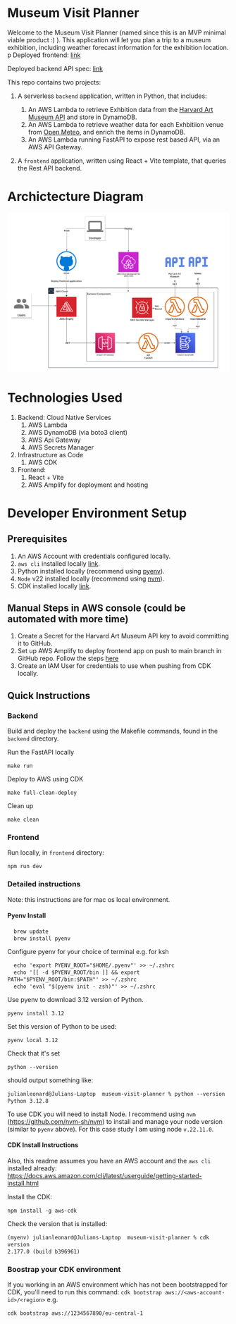 # Museum Visit Planner

Welcome to the Museum Visit Planner (named since this is an MVP minimal viable product :) ).   This application will let you plan a trip to a museum exhibition, including weather forecast information for the exhibition location.
 p
Deployed frontend: [link](https://main.d1e551jiip3ocv.amplifyapp.com/)

Deployed backend API spec: [link](https://3ad08czph0.execute-api.eu-central-1.amazonaws.com/prod/)

This repo contains two projects:

1. A serverless `backend` application, written in Python, that includes:
      1. An AWS Lambda to retrieve Exhbition data from the [Harvard Art Museum API](https://api.harvardartmuseums.org/") and store in DynamoDB.
      2. An AWS Lambda to retrieve weather data for each Exhbitiion venue from [Open Meteo](https://open-meteo.com/), and enrich the items in DynamoDB.
      3. An AWS Lambda running FastAPI to expose rest based API, via an AWS API Gateway.

2. A `frontend` application, written using React + Vite template, that queries the Rest API backend.

# Archictecture Diagram
![Architecture Diagram](/MVP.png)


# Technologies Used

1. Backend: Cloud Native Services
    1. AWS Lambda
    2. AWS DynamoDB (via boto3 client)
    3. AWS Api Gateway
    4. AWS Secrets Manager
2. Infrastructure as Code
    1. AWS CDK
3. Frontend:
    1. React + Vite
    2. AWS Amplify for deployment and hosting

# Developer Environment Setup

## Prerequisites
1. An AWS Account with credentials configured locally.
2. `aws cli` installed locally [link](https://docs.aws.amazon.com/cli/latest/userguide/getting-started-install.html).
3. Python installed locally (recommend using [pyenv](https://github.com/pyenv/)).
3. `Node` v22 installed locally (recommend using [nvm](https://github.com/nvm-sh/nvm)).
4. CDK installed locally [link](https://docs.aws.amazon.com/cdk/v2/guide/getting_started.html).


## Manual Steps in AWS console (could be automated with more time)
1. Create a Secret for the Harvard Art Museum API key to avoid committing it to GitHub.
2. Set up AWS Amplify to deploy frontend app on push to main branch in GitHub repo. Follow the steps [here](https://aws.amazon.com/getting-started/hands-on/build-react-app-amplify-graphql/module-one/)
3. Create an IAM User for credentials to use when pushing from CDK locally.

## Quick Instructions

### Backend
Build and deploy the `backend` using the Makefile commands, found in the `backend` directory.

Run the FastAPI locally
```
make run
```

Deploy to AWS using CDK
```
make full-clean-deploy
```

Clean up
``` 
make clean
```

### Frontend

Run locally, in `frontend` directory:
```
npm run dev
```

### Detailed instructions


Note: this instructions are for mac os local environment.

#### Pyenv Install
```
  brew update
  brew install pyenv
```
Configure pyenv for your choice of terminal 
e.g. for ksh
```
  echo 'export PYENV_ROOT="$HOME/.pyenv"' >> ~/.zshrc
  echo '[[ -d $PYENV_ROOT/bin ]] && export PATH="$PYENV_ROOT/bin:$PATH"' >> ~/.zshrc
  echo 'eval "$(pyenv init - zsh)"' >> ~/.zshrc
```


Use pyenv to download 3.12 version of Python.
```
pyenv install 3.12
``` 

Set this version of Python to be used:
```
pyenv local 3.12
```

Check that it's set
```
python --version
```
should output something like:
```
julianleonard@Julians-Laptop  museum-visit-planner % python --version
Python 3.12.8
```

To use CDK you will need to install Node.  I recommend using `nvm` (https://github.com/nvm-sh/nvm) to install and manage your node version (similar to `pyenv` above).  For this case study I am using node `v.22.11.0`.

#### CDK Install Instructions
Also, this readme assumes you have an AWS account and the `aws cli` installed already: https://docs.aws.amazon.com/cli/latest/userguide/getting-started-install.html

Install the CDK:
```
npm install -g aws-cdk
```
Check the version that is installed:
```
(myenv) julianleonard@Julians-Laptop  museum-visit-planner % cdk version
2.177.0 (build b396961)
```

### Boostrap your CDK environment

If you working in an AWS environment which has not been bootstrapped for CDK, you'll need to run this command: `cdk bootstrap aws://<aws-account-id>/<region>` e.g.
```
cdk bootstrap aws://1234567890/eu-central-1
```